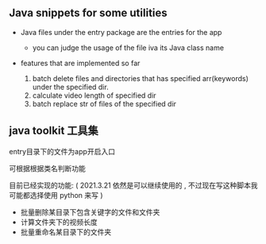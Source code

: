 
## Java snippets for some utilities
- Java files under the entry package are the entries for the app
    - you can judge the usage of the file iva its Java class name
    
- features that are implemented so far
    1. batch delete files and directories that has specified arr(keywords) under the specified dir.
    2. calculate video length of specified dir
    2. batch replace str of files of the specified dir

## java toolkit 工具集

entry目录下的文件为app开启入口

可根据根据类名判断功能

目前已经实现的功能: ( 2021.3.21 依然是可以继续使用的 , 不过现在写这种脚本我可能都选择使用 python 来写 )

- 批量删除某目录下包含关键字的文件和文件夹
- 计算文件夹下的视频长度
- 批量重命名某目录下的文件夹

